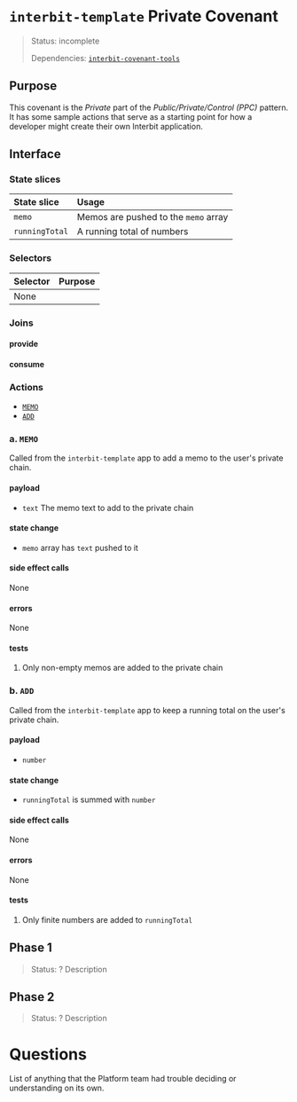 # `interbit-template` Private Covenant 

> Status: incomplete
>
> Dependencies: [`interbit-covenant-tools`](#)

## Purpose
This covenant is the _Private_ part of the _Public/Private/Control (PPC)_ pattern. It has some sample actions that serve as a starting point for how a developer might create their own Interbit application. 

## Interface

### State slices
| State slice    | Usage |
|:-              |:-     |
| `memo`         | Memos are pushed to the `memo` array |
| `runningTotal` | A running total of numbers |


### Selectors
| Selector         | Purpose                                                   |
|:-                |:-                                                         |
| None             |                                                           |
### Joins

#### provide

#### consume

### Actions
- [`MEMO`](#a-memo)
- [`ADD`](#b-add)

### a. `MEMO`
Called from the `interbit-template` app to add a memo to the user's private chain.

#### payload
- `text` The memo text to add to the private chain

#### state change
- `memo` array has `text` pushed to it

#### side effect calls
None

#### errors
None

#### tests
1. Only non-empty memos are added to the private chain

### b. `ADD`
Called from the `interbit-template` app to keep a running total on the user's private chain. 

#### payload
- `number` 

#### state change
- `runningTotal` is summed with `number`

#### side effect calls
None

#### errors
None

#### tests
1. Only finite numbers are added to `runningTotal`


## Phase 1
> Status: ?
Description

## Phase 2
> Status: ?
Description


# Questions
List of anything that the Platform team had trouble deciding or understanding on its own.
